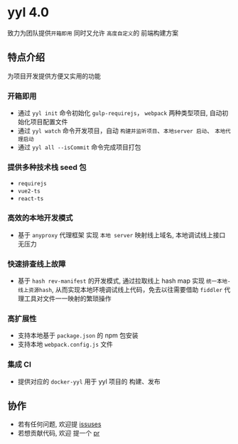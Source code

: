 yyl 4.0
===================
致力为团队提供`开箱即用` 同时又允许 `高度自定义`的 前端构建方案

特点介绍
------------------
为项目开发提供方便又实用的功能

### 开箱即用
* 通过 `yyl init` 命令初始化 `gulp-requirejs`， `webpack` 两种类型项目, 自动初始化项目配置文件
* 通过 `yyl watch` 命令开发项目，自动 `构建并监听项目`、`本地server 启动`、 `本地代理启动` 
* 通过 `yyl all --isCommit` 命令完成项目打包

### 提供多种技术栈 seed 包
* `requirejs`
* `vue2-ts`
* `react-ts`

### 高效的本地开发模式
* 基于 `anyproxy` 代理框架 实现 `本地 server` 映射线上域名, 本地调试线上接口无压力

### 快速排查线上故障
* 基于 `hash rev-manifest` 的开发模式, 通过拉取线上 hash map 实现 `统一本地-线上资源hash`, 从而实现本地环境调试线上代码，免去以往需要借助 `fiddler` 代理工具对文件一一映射的繁琐操作

### 高扩展性
* 支持本地基于 `package.json` 的 npm 包安装
* 支持本地 `webpack.config.js` 文件

### 集成 CI
* 提供对应的 `docker-yyl` 用于 yyl 项目的 构建、发布

协作
------------------
* 若有任何问题, 欢迎提 [issuses](https://github.com/jackness1208/yyl/issues)
* 若想贡献代码, 欢迎 提一个 [pr](https://github.com/jackness1208/yyl/pulls)
